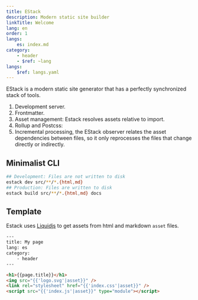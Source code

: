 ```yaml
---
title: EStack
description: Modern static site builder
linkTitle: Welcome
lang: en
order: 1
langs:
    es: index.md
category:
    - header
    - $ref: ~lang
langs:
    $ref: langs.yaml
---
```


<script src="{{'index.js'|asset}}" type="module"></script>

EStack is a modern static site generator that has a perfectly synchronized stack of tools.

1. Development server.
2. Frontmatter.
3. Asset management: Estack resolves assets relative to import.
4. Rollup and Postcss:
5. Incremental processing, the EStack observer relates the asset dependencies between files, so it only reprocesses the files that change directly or indirectly.

## Minimalist CLI

```bash
## Development: Files are not written to disk
estack dev src/**/*.{html,md}
## Production: Files are written to disk
estack build src/**/*.{html,md} docs
```

## Template

Estack uses [Liquidjs](https://liquidjs.com/) to get assets from html and markdown `asset` files.

```html
---
title: My page
lang: es
category:
    - header
---

<h1>{{page.title}}</h1>
<img src="{{'logo.svg'|asset}}" />
<link rel="stylesheet" href="{{'index.css'|asset}}" />
<script src="{{'index.js'|asset}}" type="module"></script>
```
